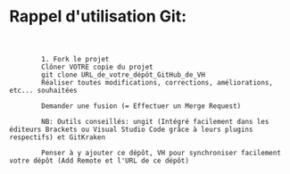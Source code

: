 # Rappel d'utilisation Git:<br><br>

			1. Fork le projet
			Clôner VOTRE copie du projet
			git clone URL_de_votre_dépôt_GitHub_de_VH
			Réaliser toutes modifications, corrections, améliorations, etc... souhaitées

			Demander une fusion (= Effectuer un Merge Request)

			NB: Outils conseillés: ungit (Intégré facilement dans les éditeurs Brackets ou Visual Studio Code grâce à leurs plugins respectifs) et GitKraken

			Penser à y ajouter ce dépôt, VH pour synchroniser facilement votre dépôt (Add Remote et l'URL de ce dépôt)
